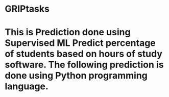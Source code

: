 # GRIPtasks
# This is Prediction done using Supervised ML Predict percentage of students based on hours of study software. The following prediction is done using Python programming language.
